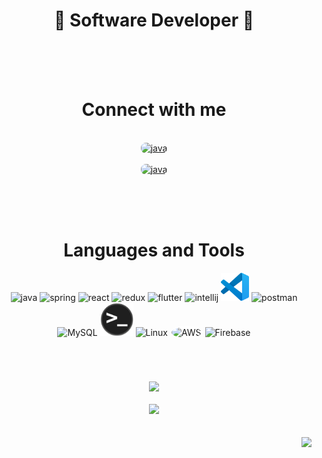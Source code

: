 <h1 align="center"><b>🚀 Software Developer 🚀</b></h1>
<br />
<br />
<br />

<div align="center">
<h1> Connect with me</h1>
<br />

<a href="https://www.linkedin.com/in/vitor-demarqui-13580a196/">
<img style="border-radius:8px"alt="java" width="30%" src="https://img.shields.io/badge/LinkedIn-0077B5?style=for-the-badge&logo=linkedin&logoColor=white" /></a>
<br />
<br />
<a href="https://www.instagram.com/vitordemarque/">
<img style="border-radius:8px;" alt="java" width="30%" src="https://img.shields.io/badge/Instagram-E4405F?style=for-the-badge&logo=instagram&logoColor=white" /></a>
</div>
<br />

<br /><br />

<h1 align="center">Languages and Tools</h1>
<div align="center">
  <img alt="java" width="50px" src="https://img.icons8.com/color/48/000000/java-coffee-cup-logo.png" />
  <img alt="spring" width="50px" src="https://img.icons8.com/color/48/000000/spring-logo.png" />
  <img alt="react" width="50px" src="https://img.icons8.com/offices/120/000000/react.png"/>
  <img alt="redux" width="50px" src="https://img.icons8.com/color/144/000000/redux.png"/>
  <img alt="flutter" width="50px" src="https://img.icons8.com/color/144/000000/flutter.png"/>
  <img alt="intellij" width="50px" src="https://img.icons8.com/color/48/000000/intellij-idea.png" />
  <img alt="Visual Studio Code" width="45px" src="https://raw.githubusercontent.com/github/explore/80688e429a7d4ef2fca1e82350fe8e3517d3494d/topics/visual-studio-code/visual-studio-code.png" />
  <img alt="postman" width="50px" src="https://voyager.postman.com/logo/postman-logo-icon-orange.svg"/>
  <img alt="MySQL" width="50px" src="https://budougumi0617.github.io/logos/mysql.png" />
  <img alt="Terminal" width="53px" src="https://raw.githubusercontent.com/github/explore/80688e429a7d4ef2fca1e82350fe8e3517d3494d/topics/terminal/terminal.png" />
  <img alt="Linux" width="50px" src="https://res.cloudinary.com/canonical/image/fetch/f_auto,q_auto,fl_sanitize,w_140,h_140/https://assets.ubuntu.com/v1/c4f35e06-products-hero-ubuntu.svg"/>
  <img alt="AWS" width="50px" style="background-color: #fff; border-radius: 50%; padding: 2px" src="https://img.icons8.com/color/452/amazon-web-services.png" />
  <img alt="Firebase" width="50px" src="https://img.icons8.com/color/2x/google-firebase-console.png" />

</div>

<br />
<br />
<br />
<br />

<div align="center">
<img height="160em" src="https://github-readme-stats.vercel.app/api?username=VitorDemarqui&show_icons=true&theme=dracula&include_all_commits=true"/>
<br />
<br />
<img height="160em" src="https://github-readme-stats.vercel.app/api/top-langs/?username=VitorDemarqui&layout=compact&langs_count=7&theme=dracula"/>
</div>

<br />
<br />

<div align="end">
<img  src="https://img.shields.io/github/followers/VitorDemarqui.svg?style=social&label=Follow&maxAge=2592000"/>
</div>
